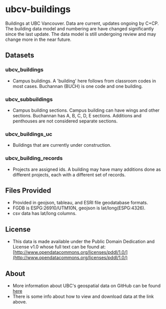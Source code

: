 ubcv-buildings
==============

Buildings at UBC Vancouver. Data are current, updates ongoing by C+CP.
The building data model and numbering are have changed significantly since the
last update. The data model is still undergoing review and may change
more in the near future.

Datasets
--------
### ubcv_buildings
* Campus buildings. A 'building' here follows from classroom codes in most cases. Buchannan
   (BUCH) is one code and one building. 
### ubcv_subbuildings
* Campus building sections. Campus building can have wings and other sections.
   Buchannan has A, B, C, D, E sections. Additions and penthouses are
   not considered separate sections.
### ubcv_buildings_uc
* Buildings that are currently under construction.
### ubcv_building_records
* Projects are assigned ids. A building may have many additions done as
   different projects, each with a different set of records.

Files Provided
--------------
* Provided in geojson, tableau, and ESRI file geodatabase formats.
* FGDB is ESPG:26910/UTM10N, geojson is lat/long(ESPG:4326).
* csv data has lat/long columns.

License
-------
* This data is made available under the Public Domain Dedication and License v1.0 whose full text can be found at: [http://www.opendatacommons.org/licenses/pddl/1.0/](http://www.opendatacommons.org/licenses/pddl/1.0/)

About
-----
* More information about UBC's geospatial data on GitHub can be found [here](https://github.com/UBCGeodata/opendata)
* There is some info about how to view and download data at the link above.
